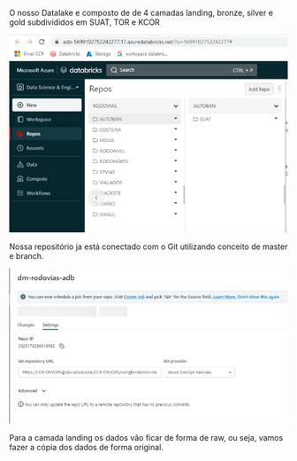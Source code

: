 O nosso Datalake e composto de de 4 camadas landing, bronze, silver e gold subdivididos em SUAT, TOR e KCOR

![image.png](/.attachments/image-90831555-4f82-4b70-a1e4-89657bd5c14b.png)

Nossa repositório ja está conectado com o Git utilizando conceito de master e branch.

![image.png](/.attachments/image-f64b0d3e-02f1-4966-87d0-5d5d43e1448a.png)

Para a camada landing os dados vão ficar de forma de raw, ou seja, vamos fazer a cópia dos dados de forma original.